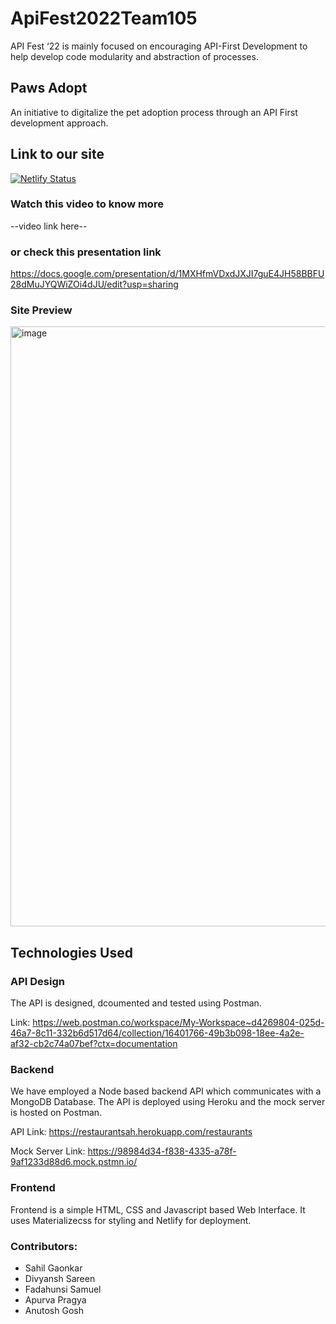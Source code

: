 # ApiFest2022Team105
API Fest ‘22 is mainly focused on encouraging API-First Development to help develop code modularity and abstraction of processes.

## Paws Adopt

An initiative to digitalize the pet adoption process through an API First development approach. 

## Link to our site

[![Netlify Status](https://api.netlify.com/api/v1/badges/3e0ee1ed-a4ce-432e-84b3-c83aeab96c69/deploy-status)](https://pawsadopt.netlify.app/)

### Watch this video to know more
--video link here--

### or check this presentation link

https://docs.google.com/presentation/d/1MXHfmVDxdJXJI7guE4JH58BBFU28dMuJYQWiZOi4dJU/edit?usp=sharing

### Site Preview

<img width="960" alt="image" src="https://user-images.githubusercontent.com/59335572/151654679-31b2a2d6-ff85-4577-bd8d-5c44c7081ea6.png">


## Technologies Used

### API Design

The API is designed, dcoumented and tested using Postman. 

Link: https://web.postman.co/workspace/My-Workspace~d4269804-025d-46a7-8c11-332b6d517d64/collection/16401766-49b3b098-18ee-4a2e-af32-cb2c74a07bef?ctx=documentation

### Backend

We have employed a Node based backend API which communicates with a MongoDB Database.
The API is deployed using Heroku and the mock server is hosted on Postman.


API Link: https://restaurantsah.herokuapp.com/restaurants


Mock Server Link: https://98984d34-f838-4335-a78f-9af1233d88d6.mock.pstmn.io/

### Frontend

Frontend is a simple HTML, CSS and Javascript based Web Interface. It uses Materializecss for styling and Netlify for deployment.

### Contributors:

- Sahil Gaonkar
- Divyansh Sareen
- Fadahunsi Samuel
- Apurva Pragya
- Anutosh Gosh
